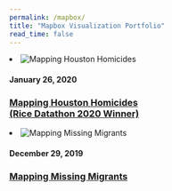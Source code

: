 ```yaml
---
permalink: /mapbox/
title: "Mapbox Visualization Portfolio"
read_time: false
---
```


<li class="project-list-item"> 
    <img 
    src="https://raw.githubusercontent.com/connorrothschild/v1/master/_assets/images/map-houston-homicides.jpg" 
    alt="Mapping Houston Homicides" 
    class="project-list-item-thumbnail"> 
    <div class="project-list-item-text-wrap"> 
        <h4 class="project-list-item-date">January 26, 2020</h4> 
        <a href="https://connorrothschild.github.io/datathon-2020/source/" class="project-list-item-link" target="_blank"> 
        <h3 class="project-list-item-title">Mapping Houston Homicides<br>(Rice Datathon 2020 Winner)</h3>
        </a> 
    </div> 
</li>
         

<li class="project-list-item"> 
    <img 
    src="https://raw.githubusercontent.com/connorrothschild/v1/master/_assets/images/map-missing-migrants.jpg" 
    alt="Mapping Missing Migrants" 
    class="project-list-item-thumbnail"> 
    <div class="project-list-item-text-wrap"> 
        <h4 class="project-list-item-date">December 29, 2019</h4> 
        <a href="https://connorrothschild.github.io/map-missing-migrants/" class="project-list-item-link" target="_blank"> 
        <h3 class="project-list-item-title">Mapping Missing Migrants</h3>
        </a> 
    </div> 
</li>
